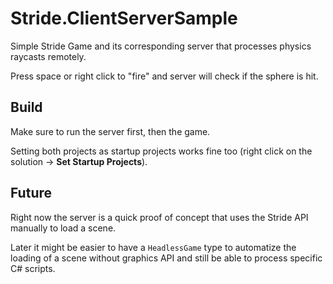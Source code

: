 # Stride.ClientServerSample

Simple Stride Game and its corresponding server that processes physics raycasts remotely.

Press space or right click to "fire" and server will check if the sphere is hit.

## Build

Make sure to run the server first, then the game.

Setting both projects as startup projects works fine too (right click on the solution -> **Set Startup Projects**).

## Future

Right now the server is a quick proof of concept that uses the Stride API manually to load a scene.

Later it might be easier to have a `HeadlessGame` type to automatize the loading of a scene without graphics API and still be able to process specific C# scripts.
